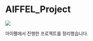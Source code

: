# AIFFEL_Project

<p align="left">
  <img src="![image](https://github.com/pingpeng1017/aiffel_project/assets/97069558/1585eb2d-e4ea-4963-8c5d-840beeb0af71)
">
</p>

아이펠에서 진행한 프로젝트를 정리했습니다.
